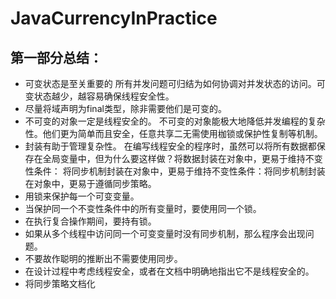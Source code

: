 # JavaCurrencyInPractice

## 第一部分总结：
  + 可变状态是至关重要的
    所有并发问题可归结为如何协调对并发状态的访问。可变状态越少，越容易确保线程安全性。
  + 尽量将域声明为final类型，除非需要他们是可变的。
  + 不可变的对象一定是线程安全的。
    不可变的对象能极大地降低并发编程的复杂性。他们更为简单而且安全，任意共享二无需使用枷锁或保护性复制等机制。
  + 封装有助于管理复杂性。
    在编写线程安全的程序时，虽然可以将所有数据都保存在全局变量中，但为什么要这样做？将数据封装在对象中，更易于维持不变性条件： 将同步机制封装在对象中，更易于维持不变性条件：将同步机制封装在对象中，更易于遵循同步策略。
  + 用锁来保护每一个可变变量。
  + 当保护同一个不变性条件中的所有变量时，要使用同一个锁。
  + 在执行复合操作期间，要持有锁。
  + 如果从多个线程中访问同一个可变变量时没有同步机制，那么程序会出现问题。
  + 不要故作聪明的推断出不需要使用同步。
  + 在设计过程中考虑线程安全，或者在文档中明确地指出它不是线程安全的。
  + 将同步策略文档化
